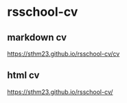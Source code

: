 # rsschool-cv
## markdown cv
https://sthm23.github.io/rsschool-cv/cv
## html cv
https://sthm23.github.io/rsschool-cv/
